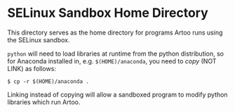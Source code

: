 # SELinux Sandbox Home Directory

This directory serves as the home directory for programs Artoo runs
using the SELinux sandbox.

`python` will need to load libraries at runtime from the python distribution, so for Anaconda installed in, e.g. `$(HOME)/anaconda`, you need to *copy* (NOT LINK) as follows:

```
$ cp -r $(HOME)/anaconda .
```

Linking instead of copying will allow a sandboxed program to modify python libraries which run Artoo.